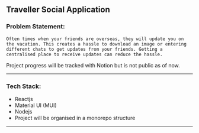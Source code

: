 ## Traveller Social Application

### Problem Statement:

`Often times when your friends are overseas, they will update you on the vacation. This creates a hassle to download an image or entering different chats to get updates from your friends. Getting a centralised place to receive updates can reduce the hassle.`

Project progress will be tracked with Notion but is not public as of now.

---

### Tech Stack:

- Reactjs
- Material UI (MUI)
- Nodejs
- Project will be organised in a monorepo structure

---
